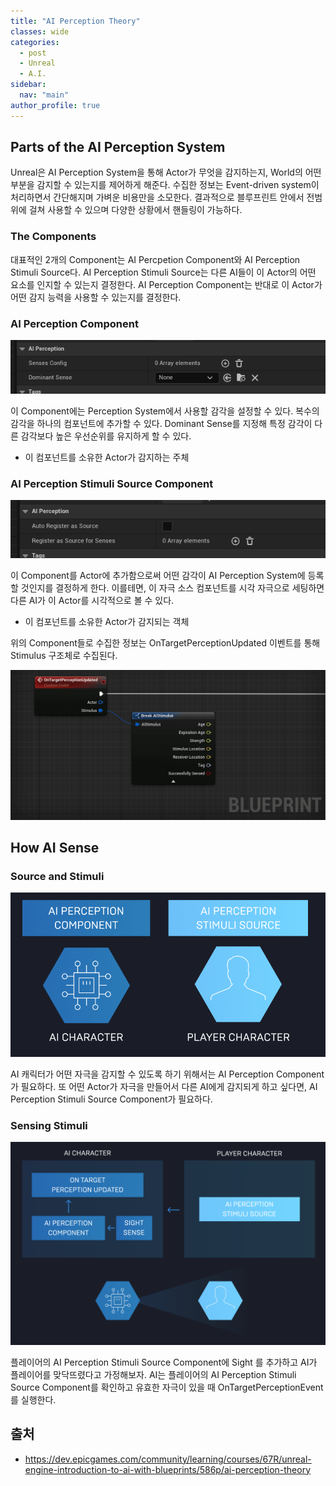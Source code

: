 ```yaml
---
title: "AI Perception Theory"
classes: wide
categories: 
  - post
  - Unreal
  - A.I.
sidebar:
  nav: "main"
author_profile: true
---
```


## Parts of the AI Perception System
Unreal은 AI Perception System을 통해 Actor가 무엇을 감지하는지, World의 어떤 부분을 감지할 수 있는지를 제어하게 해준다. 수집한 정보는 Event-driven system이 처리하면서 간단해지며 가벼운 비용만을 소모한다. 결과적으로 블루프린트 안에서 전범위에 걸쳐 사용할 수 있으며 다양한 상황에서 핸들링이 가능하다.

### The Components
대표적인 2개의 Component는 AI Percpetion Component와 AI Perception Stimuli Source다. AI Perception Stimuli Source는 다른 AI들이 이 Actor의 어떤 요소를 인지할 수 있는지 결정한다. AI Perception Component는 반대로 이 Actor가 어떤 감지 능력을 사용할 수 있는지를 결정한다.

### AI Perception Component

![post_thumbnail](/assets/images/26c1b126-6e2b-484e-8e02-056a8a33569c.png)

이 Component에는 Perception System에서 사용할 감각을 설정할 수 있다. 복수의 감각을 하나의 컴포넌트에 추가할 수 있다. Dominant Sense를 지정해 특정 감각이 다른 감각보다 높은 우선순위를 유지하게 할 수 있다.
* 이 컴포넌트를 소유한 Actor가 감지하는 주체 

### AI Perception Stimuli Source Component

![post_thumbnail](/assets/images/1b1735c4-4604-4b1d-a1f3-a87d14dfac22.png)

이 Component를 Actor에 추가함으로써 어떤 감각이 AI Perception System에 등록할 것인지를 결정하게 한다. 이를테면, 이 자극 소스 컴포넌트를 시각 자극으로 세팅하면 다른 AI가 이 Actor를 시각적으로 볼 수 있다.
* 이 컴포넌트를 소유한 Actor가 감지되는 객체

위의 Component들로 수집한 정보는 OnTargetPerceptionUpdated 이벤트를 통해 Stimulus 구조체로 수집된다. 

![post_thumbnail](/assets/images/e5a217b7-d833-4f93-9855-83bb7d0d88a2.png)

## How AI Sense
### Source and Stimuli

![post_thumbnail](/assets/images/42f013b6-8978-4ffd-a78c-d9737d4c9000.png)

AI 캐릭터가 어떤 자극을 감지할 수 있도록 하기 위해서는 AI Perception Component가 필요하다. 또 어떤 Actor가 자극을 만들어서 다른 AI에게 감지되게 하고 싶다면, AI Perception Stimuli Source Component가 필요하다.

### Sensing Stimuli

![post_thumbnail](/assets/images/daa1a4ba-f2ee-4155-907b-a2dd8f70d169.png)

플레이어의 AI Perception Stimuli Source Component에 Sight 를 추가하고 AI가 플레이어를 맞닥뜨렸다고 가정해보자. AI는 플레이어의 AI Perception Stimuli Source Component를 확인하고 유효한 자극이 있을 때 OnTargetPerceptionEvent를 실행한다.

## 출처
* <https://dev.epicgames.com/community/learning/courses/67R/unreal-engine-introduction-to-ai-with-blueprints/586p/ai-perception-theory>